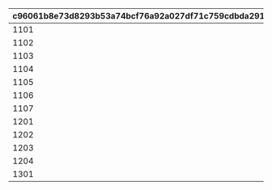 |c96061b8e73d8293b53a74bcf76a92a027df71c759cdbda291c5c0914d2beece|f78ed47acbfd5593cd23b3e47b8d6c53dfbd98f31fe5cd03f8ad356224346095|c7adc4861e314646a5d9525f970ad69206a5f3dba07118212202867f1ea6da98|4e39bdbab77370e5fb263919453fdb97a22d18155c398460a10723ad598e2714|cd93739179b1f48858c4d10d1318821de57e788e528042f6d13c6296d01b4e2f|fe561780f3118636f46186970a6e6d109a7df58036dccdce9e422f2530ecc5b6|
| --- | --- | --- | --- | --- | --- |
|1101|20025|0|0|1|1|
|1102|20025|0|0|1|1|
|1103|20025|5042002|1|0|1|
|1104|20025|0|0|1|1|
|1105|20025|5042003|1|0|1|
|1106|20025|0|0|1|1|
|1107|20025|5042005|2|0|1|
|1201|20025|5042007|1|0|2|
|1202|20025|5042007|2|0|2|
|1203|20025|0|0|1|2|
|1204|20025|0|0|1|2|
|1301|20025|0|0|0|1|